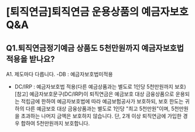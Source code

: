 # [퇴직연금]퇴직연금 운용상품의 예금자보호Q&A
## Q1.퇴직연금정기예금 상품도 5천만원까지 예금자보호법 적용을 받나요?
A1.
제도마다 다릅니다.
-DB : 예금자보호법미적용
- DC/IRP : 예금자보호법
적용(다른 예금상품과는 별도로 1인당 5천만원까지 보호)
[참고]
예금자보호문구(DC/IRP)이 퇴직연금은 예금보호 대상 금융상품으로 운용되는 적립금에 한하여 예금자보호법에 따라 예금보험공사가 보호하되, 보호 한도는 귀하의 다른 예금보호 대상 금융상품과는 별도로 1인당 "최고 5천만원"이며, 5천만원을 초과하는 나머지 금액은 보호하지 않습니다. 단, 2개 이상 퇴직연금에 가입한 경우 합하여 5천만원까지 보호합니다.
